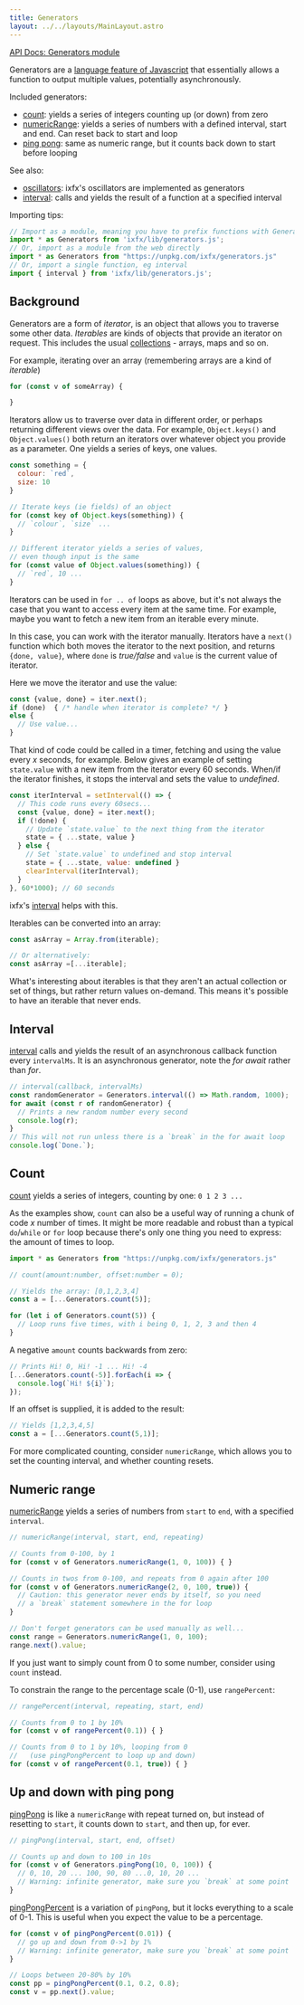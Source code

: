 ```yaml
---
title: Generators
layout: ../../layouts/MainLayout.astro
---
```


[API Docs: Generators module](https://clinth.github.io/ixfx/modules/Generators.html)

Generators are a [language feature of Javascript](https://developer.mozilla.org/en-US/docs/Web/JavaScript/Guide/Iterators_and_Generators) that essentially allows a function to output multiple values, potentially asynchronously.

Included generators:
* [count](#count): yields a series of integers counting up (or down) from zero
* [numericRange](#numericRange): yields a series of numbers with a defined interval, start and end. Can reset back to start and loop
* [ping pong](#pingPong): same as numeric range, but it counts back down to start before looping

See also:
* [oscillators](../modulation/oscillator): ixfx's oscillators are implemented as generators
* [interval](../flow/time#interval): calls and yields the result of a function at a specified interval


Importing tips:

```js
// Import as a module, meaning you have to prefix functions with Generators.
import * as Generators from 'ixfx/lib/generators.js';
// Or, import as a module from the web directly
import * as Generators from "https://unpkg.com/ixfx/generators.js"
// Or, import a single function, eg interval
import { interval } from 'ixfx/lib/generators.js';
```

## Background

Generators are a form of _iterator_, is an object that allows you to traverse some other data. _Iterables_ are kinds of objects that provide an iterator on request. This includes the usual [collections](./collections/) - arrays, maps and so on.

For example, iterating over an array (remembering arrays are a kind of _iterable_)

```js
for (const v of someArray) {

}
```

Iterators allow us to traverse over data in different order, or perhaps returning different views over the data. For example, `Object.keys()` and `Object.values()` both return an iterators over whatever object you provide as a parameter. One yields a series of keys, one values.

```js
const something = {
  colour: `red`,
  size: 10
}

// Iterate keys (ie fields) of an object
for (const key of Object.keys(something)) {
  // `colour`, `size` ...  
}

// Different iterator yields a series of values,
// even though input is the same
for (const value of Object.values(something)) {
  // `red`, 10 ...
}
```

Iterators can be used in `for .. of` loops as above, but it's not always the case that you want to access every item at the same time. For example, maybe you want to fetch a new item from an iterable every minute.

In this case, you can work with the iterator manually. Iterators have a `next()` function which both moves the iterator to the next position, and returns `{done, value}`, where `done` is _true/false_ and `value` is the current value of iterator.

Here we move the iterator and use the value:

```js
const {value, done} = iter.next();
if (done)  { /* handle when iterator is complete? */ }
else {
  // Use value...
}
```

That kind of code could be called in a timer, fetching and using the value every _x_ seconds, for example. Below gives an example of setting `state.value` with a new item from the iterator every 60 seconds. When/if the iterator finishes, it stops the interval and sets the value to _undefined_.

```js
const iterInterval = setInterval(() => {
  // This code runs every 60secs...
  const {value, done} = iter.next();
  if (!done) {
    // Update `state.value` to the next thing from the iterator
    state = { ...state, value }
  } else {
    // Set `state.value` to undefined and stop interval
    state = { ...state, value: undefined }
    clearInterval(iterInterval);
  }
}, 60*1000); // 60 seconds 
```

ixfx's [interval](../flow/time#interval) helps with this.

Iterables can be converted into an array:

```js
const asArray = Array.from(iterable);

// Or alternatively:
const asArray =[...iterable];
```

What's interesting about iterables is that they aren't an actual collection or set of things, but rather return values on-demand. This means it's possible to have an iterable that never ends.

<a name="interval"></a>

## Interval

[interval](https://clinth.github.io/ixfx/modules/Generators.html#interval) calls and yields the result of an asynchronous callback function every `intervalMs`. It is an asynchronous generator, note the _for await_ rather than _for_.

```js
// interval(callback, intervalMs)
const randomGenerator = Generators.interval(() => Math.random, 1000);
for await (const r of randomGenerator) {
  // Prints a new random number every second
  console.log(r);
}
// This will not run unless there is a `break` in the for await loop
console.log(`Done.`); 
```

<a name="count"></a>

## Count

[count](https://clinth.github.io/ixfx/modules/Generators.html#count) yields a series of integers, counting by one: `0 1 2 3 ... `

As the examples show, `count` can also be a useful way of running a chunk of code _x_ number of times. It might be more readable and robust than a typical `do`/`while` or `for` loop because there's only one thing you need to express: the amount of times to loop.


```js
import * as Generators from "https://unpkg.com/ixfx/generators.js"

// count(amount:number, offset:number = 0);

// Yields the array: [0,1,2,3,4]
const a = [...Generators.count(5)];

for (let i of Generators.count(5)) {
  // Loop runs five times, with i being 0, 1, 2, 3 and then 4
}
```

A negative `amount` counts backwards from zero:

```js
// Prints Hi! 0, Hi! -1 ... Hi! -4
[...Generators.count(-5)].forEach(i => {
  console.log(`Hi! ${i}`);
});
```

If an offset is supplied, it is added to the result:

```js
// Yields [1,2,3,4,5]
const a = [...Generators.count(5,1)];
```

For more complicated counting, consider `numericRange`, which allows you to set the counting interval, and whether counting resets.

<a name="numericRange"></a>

## Numeric range

[numericRange](https://clinth.github.io/ixfx/modules/Generators.html#numericRange) yields a series of numbers from `start` to `end`, with a specified `interval`.

```js
// numericRange(interval, start, end, repeating)

// Counts from 0-100, by 1
for (const v of Generators.numericRange(1, 0, 100)) { }

// Counts in twos from 0-100, and repeats from 0 again after 100
for (const v of Generators.numericRange(2, 0, 100, true)) { 
  // Caution: this generator never ends by itself, so you need
  // a `break` statement somewhere in the for loop
}

// Don't forget generators can be used manually as well...
const range = Generators.numericRange(1, 0, 100);
range.next().value;
```

If you just want to simply count from 0 to some number, consider using `count` instead.

To constrain the range to the percentage scale (0-1), use `rangePercent`:

```js
// rangePercent(interval, repeating, start, end)

// Counts from 0 to 1 by 10%
for (const v of rangePercent(0.1)) { }

// Counts from 0 to 1 by 10%, looping from 0
//   (use pingPongPercent to loop up and down)
for (const v of rangePercent(0.1, true)) { }
```

<a name="pingPong"></a>

## Up and down with ping pong

[pingPong](https://clinth.github.io/ixfx/modules/Generators.html#pingPong) is like a `numericRange` with repeat turned on, but instead of resetting to `start`, it counts down to `start`, and then up, for ever.

```js
// pingPong(interval, start, end, offset)

// Counts up and down to 100 in 10s
for (const v of Generators.pingPong(10, 0, 100)) {
  // 0, 10, 20 ... 100, 90, 80 ...0, 10, 20 ...
  // Warning: infinite generator, make sure you `break` at some point
}
```

[pingPongPercent](https://clinth.github.io/ixfx/modules/Generators.html#pingPongPercent) is a variation of `pingPong`, but it locks everything to a scale of 0-1. This is useful when you expect the value to be a percentage.

```js
for (const v of pingPongPercent(0.01)) {
  // go up and down from 0->1 by 1%
  // Warning: infinite generator, make sure you `break` at some point
}

// Loops between 20-80% by 10%
const pp = pingPongPercent(0.1, 0.2, 0.8);
const v = pp.next().value;
```